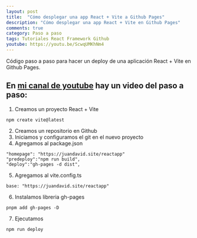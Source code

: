 ```yaml
---
layout: post
title:  "Cómo desplegar una app React + Vite a Github Pages"
description: "Cómo desplegar una app React + Vite en Github Pages"
comments: true
category: Paso a paso
tags: Tutoriales React Framework Github
youtube: https://youtu.be/ScwqUMKhNm4
---
```

Código paso a paso para hacer un deploy de una aplicación React + Vite en Github Pages.

En <a target="_blank" href="{{ page.youtube }}">mi canal de youtube</a> hay un video del paso a paso:
---

1. Creamos un proyecto React + Vite 
```react
npm create vite@latest
```

2. Creamos un repositorio en Github
3. Iniciamos y configuramos el git en el nuevo proyecto
4. Agregamos al package.json
```react
"homepage": "https://juandavid.site/reactapp" 
"predeploy":"npm run build",
"deploy":"gh-pages -d dist",
```

5. Agregamos al vite.config.ts
```react
base: "https://juandavid.site/reactapp"
```

6. Instalamos libreria gh-pages
```react
pnpm add gh-pages -D
```

7. Ejecutamos
```react
npm run deploy
```
